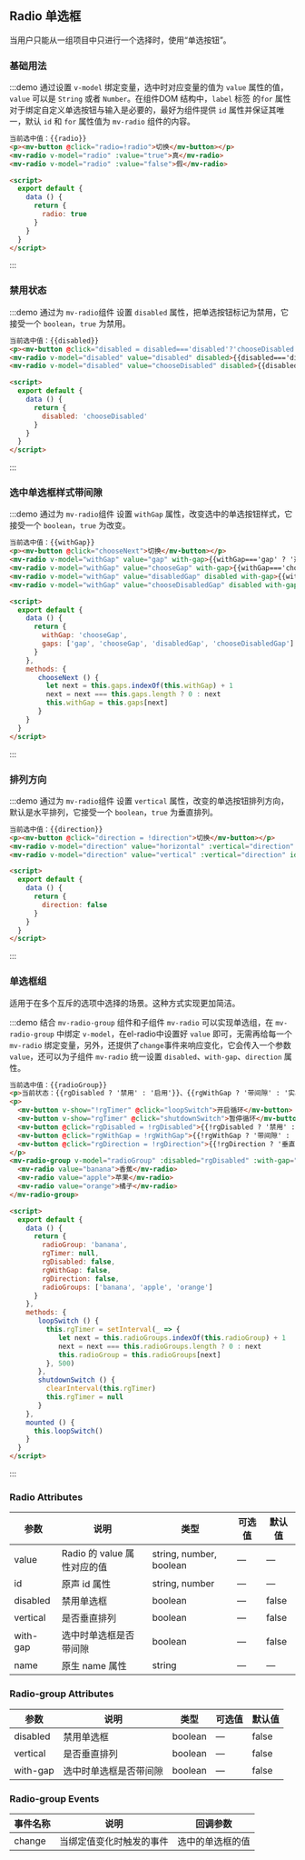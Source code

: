 <script>
  export default {
    data () {
      return {
        radio: true,
        disabled: 'chooseDisabled',
        withGap: 'chooseGap',
        gaps: ['gap', 'chooseGap', 'disabledGap', 'chooseDisabledGap'],
        direction: false,
        radioGroup: 'banana',
        rgTimer: null,
        rgDisabled: false,
        rgWithGap: false,
        rgDirection: false,
        radioGroups: ['banana', 'apple', 'orange']
      }
    },
    methods: {
       chooseNext () {
         let next = this.gaps.indexOf(this.withGap) + 1
         next = next === this.gaps.length ? 0 : next
         this.withGap = this.gaps[next]
       },
       loopSwitch () {
         this.rgTimer = setInterval(_ => {
            let next = this.radioGroups.indexOf(this.radioGroup) + 1
            next = next === this.radioGroups.length ? 0 : next
            this.radioGroup = this.radioGroups[next]
         }, 500)
       },
       shutdownSwitch () {
         clearInterval(this.rgTimer)
         this.rgTimer = null
       }
    },
    mounted () {
      this.loopSwitch()
    }
  }
</script>

<style>
    .demo-radio .block {
        padding: 30px 24px;
        overflow: hidden;
        border-bottom: 1px solid #eff2f6;
        &:last-child {
            border-bottom: none;
        }
    }
    .demo-radio .demonstration {
        display: block;
        color: #8492a6;
        font-size: 14px;
        text-align: center;
        margin-bottom: 20px;
     }
</style>

## Radio 单选框

当用户只能从一组项目中只进行一个选择时，使用“单选按钮”。

### 基础用法

:::demo 通过设置 `v-model` 绑定变量，选中时对应变量的值为 `value` 属性的值，`value` 可以是 `String` 或者 `Number`。在组件DOM 结构中，`label` 标签 的`for` 属性对于绑定自定义单选按钮与输入是必要的，最好为组件提供 `id` 属性并保证其唯一，默认 `id` 和 `for` 属性值为 `mv-radio` 组件的内容。
```html
当前选中值：{{radio}}
<p><mv-button @click="radio=!radio">切换</mv-button></p>
<mv-radio v-model="radio" :value="true">真</mv-radio>
<mv-radio v-model="radio" :value="false">假</mv-radio>

<script>
  export default {
    data () {
      return {
        radio: true
      }
    }
  }
</script>
```
:::

### 禁用状态

:::demo 通过为 `mv-radio`组件 设置 `disabled` 属性，把单选按钮标记为禁用，它接受一个 `boolean`，`true` 为禁用。
```html
当前选中值：{{disabled}}
<p><mv-button @click="disabled = disabled==='disabled'?'chooseDisabled':'disabled'">切换</mv-button></p>
<mv-radio v-model="disabled" value="disabled" disabled>{{disabled==='disabled' ? '选中且禁用':'禁用'}}</mv-radio>
<mv-radio v-model="disabled" value="chooseDisabled" disabled>{{disabled==='chooseDisabled' ? '选中且禁用':'禁用'}}</mv-radio>

<script>
  export default {
    data () {
      return {
        disabled: 'chooseDisabled'
      }
    }
  }
</script>
```
:::

### 选中单选框样式带间隙

:::demo 通过为 `mv-radio`组件 设置 `withGap` 属性，改变选中的单选按钮样式，它接受一个 `boolean`，`true` 为改变。
```html
当前选中值：{{withGap}}
<p><mv-button @click="chooseNext">切换</mv-button></p>
<mv-radio v-model="withGap" value="gap" with-gap>{{withGap==='gap' ? '选中且间隙' : '间隙'}}</mv-radio>
<mv-radio v-model="withGap" value="chooseGap" with-gap>{{withGap==='chooseGap' ? '选中且间隙' : '间隙'}}</mv-radio>
<mv-radio v-model="withGap" value="disabledGap" disabled with-gap>{{withGap==='disabledGap' ? '选中且禁用且间隙' : '禁用且间隙'}}</mv-radio>
<mv-radio v-model="withGap" value="chooseDisabledGap" disabled with-gap>{{withGap==='chooseDisabledGap' ? '选中且禁用且间隙' : '禁用且间隙'}}</mv-radio>

<script>
  export default {
    data () {
      return {
        withGap: 'chooseGap',
        gaps: ['gap', 'chooseGap', 'disabledGap', 'chooseDisabledGap']
      }
    },
    methods: {
       chooseNext () {
         let next = this.gaps.indexOf(this.withGap) + 1
         next = next === this.gaps.length ? 0 : next
         this.withGap = this.gaps[next]
       }
    }
  }
</script>
```
:::

### 排列方向

:::demo 通过为 `mv-radio`组件 设置 `vertical` 属性，改变的单选按钮排列方向，默认是水平排列，它接受一个 `boolean`，`true` 为垂直排列。
```html
当前选中值：{{direction}}
<p><mv-button @click="direction = !direction">切换</mv-button></p>
<mv-radio v-model="direction" value="horizontal" :vertical="direction" id="horizontal">{{!direction?'水平排列':'垂直排列'}}</mv-radio>
<mv-radio v-model="direction" value="vertical" :vertical="direction" id="vertical">{{!direction?'水平排列':'垂直排列'}}</mv-radio>

<script>
  export default {
    data () {
      return {
        direction: false
      }
    }
  }
</script>
```
:::

### 单选框组

适用于在多个互斥的选项中选择的场景。这种方式实现更加简洁。

:::demo 结合 `mv-radio-group` 组件和子组件 `mv-radio` 可以实现单选组，在 `mv-radio-group` 中绑定 `v-model`，在el-radio中设置好 `value` 即可，无需再给每一个 `mv-radio` 绑定变量，另外，还提供了`change`事件来响应变化，它会传入一个参数`value`，还可以为子组件 `mv-radio` 统一设置 `disabled`、`with-gap`、`direction` 属性。
```html
当前选中值：{{radioGroup}}
<p>当前状态：{{rgDisabled ? '禁用' : '启用'}}、{{rgWithGap ? '带间隙' : '实心'}}、{{rgDirection==='horizontal' ? '水平' : '垂直'}}</p>
<p>
  <mv-button v-show="!rgTimer" @click="loopSwitch">开启循环</mv-button>
  <mv-button v-show="rgTimer" @click="shutdownSwitch">暂停循环</mv-button>
  <mv-button @click="rgDisabled = !rgDisabled">{{!rgDisabled ? '禁用' : '启用'}}</mv-button>
  <mv-button @click="rgWithGap = !rgWithGap">{{!rgWithGap ? '带间隙' : '实心'}}</mv-button>
  <mv-button @click="rgDirection = !rgDirection">{{!rgDirection ? '垂直' : '水平'}}</mv-button>
</p>
<mv-radio-group v-model="radioGroup" :disabled="rgDisabled" :with-gap="rgWithGap" :vertical="rgDirection">
  <mv-radio value="banana">香蕉</mv-radio>
  <mv-radio value="apple">苹果</mv-radio>
  <mv-radio value="orange">橘子</mv-radio>
</mv-radio-group>

<script>
  export default {
    data () {
      return {
        radioGroup: 'banana',
        rgTimer: null,
        rgDisabled: false,
        rgWithGap: false,
        rgDirection: false,
        radioGroups: ['banana', 'apple', 'orange']
      }
    },
    methods: {
       loopSwitch () {
         this.rgTimer = setInterval(_ => {
            let next = this.radioGroups.indexOf(this.radioGroup) + 1
            next = next === this.radioGroups.length ? 0 : next
            this.radioGroup = this.radioGroups[next]
         }, 500)
       },
       shutdownSwitch () {
         clearInterval(this.rgTimer)
         this.rgTimer = null
       }
    },
    mounted () {
      this.loopSwitch()
    }
  }
</script>
```
:::

### Radio Attributes
| 参数      | 说明    | 类型      | 可选值       | 默认值   |
|---------- |-------- |---------- |-------------  |-------- |
| value | Radio 的 value 属性对应的值 | string, number, boolean | — | — |
| id | 原声 id 属性 | string, number | — | — |
| disabled | 禁用单选框 | boolean | — | false |
| vertical | 是否垂直排列 | boolean | — | false |
| with-gap | 选中时单选框是否带间隙 | boolean | — | false |
| name | 原生 name 属性 | string | — | — |

### Radio-group Attributes
| 参数      | 说明    | 类型      | 可选值       | 默认值   |
|---------- |-------- |---------- |-------------  |-------- |
| disabled | 禁用单选框 | boolean | — | false |
| vertical | 是否垂直排列 | boolean | — | false |
| with-gap | 选中时单选框是否带间隙 | boolean | — | false |

### Radio-group Events
| 事件名称      | 说明    | 回调参数      |
|---------- |-------- |---------- |
| change | 当绑定值变化时触发的事件 | 选中的单选框的值 |
